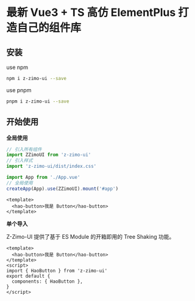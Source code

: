 # 最新 Vue3 + TS 高仿 ElementPlus 打造自己的组件库

## 安装

use npm

```bash
npm i z-zimo-ui --save
```

use pnpm

```bash
pnpm i z-zimo-ui --save
```

## 开始使用

**全局使用**

```js
// 引入所有组件
import ZZimoUI from 'z-zimo-ui'
// 引入样式
import 'z-zimo-ui/dist/index.css'

import App from './App.vue'
// 全局使用
createApp(App).use(ZZimoUI).mount('#app')
```

```vue
<template>
  <hao-button>我是 Button</hao-button>
</template>
```

**单个导入**

Z-Zimo-UI 提供了基于 ES Module 的开箱即用的 Tree Shaking 功能。

```vue
<template>
  <hao-button>我是 Button</hao-button>
</template>
<script>
import { HaoButton } from 'z-zimo-ui'
export default {
  components: { HaoButton },
}
</script>
```
